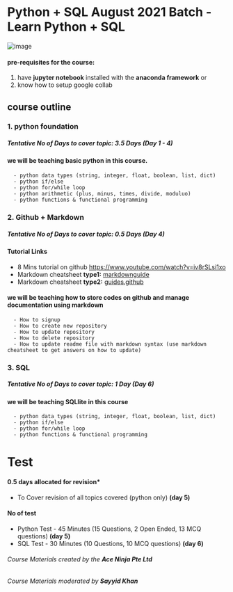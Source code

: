 # Python + SQL August 2021 Batch - Learn Python + SQL

![image](https://user-images.githubusercontent.com/22993048/124384202-b1f18280-dd02-11eb-9828-3c6d40cd410c.png)

#### pre-requisites for the course:
1. have **jupyter notebook** installed with the **anaconda framework** or
2. know how to setup google collab

## course outline

### 1. python foundation
##### Tentative No of Days to cover topic: 3.5 Days (Day 1 - 4)
#### we will be teaching basic python in this course.
      - python data types (string, integer, float, boolean, list, dict)
      - python if/else
      - python for/while loop
      - python arithmetic (plus, minus, times, divide, moduluo)
      - python functions & functional programming
      
### 2. Github + Markdown
##### Tentative No of Days to cover topic: 0.5 Days (Day 4)

#### Tutorial Links
- 8 Mins tutorial on github https://www.youtube.com/watch?v=iv8rSLsi1xo
- Markdown cheatsheet **type1:** [markdownguide](https://www.markdownguide.org/cheat-sheet/)
- Markdown cheatsheet **type2:** [guides.github](https://guides.github.com/pdfs/markdown-cheatsheet-online.pdf)

#### we will be teaching how to store codes on github and manage documentation using markdown
      - How to signup
      - How to create new repository
      - How to update repository
      - How to delete repository
      - How to update readme file with markdown syntax (use markdown cheatsheet to get answers on how to update)
      
### 3. SQL
##### Tentative No of Days to cover topic: 1 Day (Day 6)
#### we will be teaching SQLlite in this course
      - python data types (string, integer, float, boolean, list, dict)
      - python if/else
      - python for/while loop
      - python functions & functional programming
      
# Test
#### 0.5 days allocated for revision*
- To Cover revision of all topics covered (python only) **(day 5)**

#### No of test
- Python Test - 45 Minutes (15 Questions, 2 Open Ended, 13 MCQ questions) **(day 5)**
- SQL Test - 30 Minutes (10 Questions, 10 MCQ questions) **(day 6)**
      
###### Course Materials created by the **Ace Ninja Pte Ltd**
###### Course Materials moderated by **Sayyid Khan**

